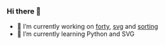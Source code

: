 ### Hi there 👋

- 🔭 I’m currently working on [forty][forty-url], [svg][svg-url] and [sorting][sorting-url]
- 🌱 I’m currently learning Python and SVG

<!--
**vikian050194/vikian050194** is a ✨ _special_ ✨ repository because its `README.md` (this file) appears on your GitHub profile.

Here are some ideas to get you started:

- 👯 I’m looking to collaborate on ...
- 🤔 I’m looking for help with ...
- 📫 How to reach me: ...
- 💬 Ask me about ...
- 😄 Pronouns: ...
- ⚡ Fun fact: ...
-->

[forty-url]: https://github.com/vikian050194/forty/
[svg-url]: https://github.com/vikian050194/svg/
[sorting-url]: https://github.com/vikian050194/sorting/
